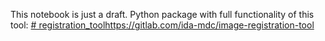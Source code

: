 This notebook is just a draft.
Python package with full functionality of this tool:
[# registration_tool](https://gitlab.com/ida-mdc/image-registration-tool)https://gitlab.com/ida-mdc/image-registration-tool

